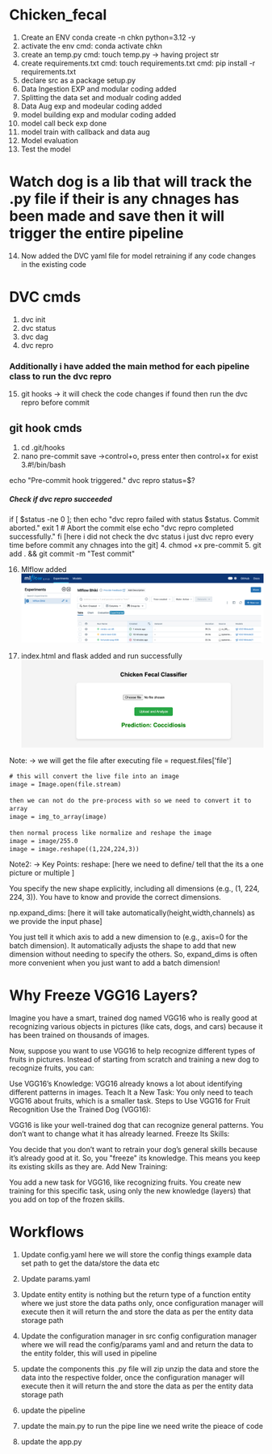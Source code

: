 # Chicken_fecal

1. Create an ENV
conda create -n chkn python=3.12 -y
2. activate the env
cmd: conda activate chkn
3. create an temp.py
cmd: touch temp.py -> having project str
4. create requirements.txt
cmd: touch requirements.txt
cmd: pip install -r requirements.txt
5. declare src as a package
setup.py
6. Data Ingestion EXP and modular coding added
7. Splitting the data set and modualr coding added
8. Data Aug exp and modeular coding added
9. model building exp and modular coding added
10. model call beck exp done
11. model train with callback and data aug
12. Model evaluation
13. Test the model
# Watch dog is a lib that will track the .py file if their is any chnages has been made and save then it will trigger the entire pipeline
14. Now added the DVC yaml file for model retraining if any code changes in the existing code
# DVC cmds
1. dvc init
2. dvc status
3. dvc dag
4. dvc repro
### Additionally i have added the main method for each pipeline class to run the dvc repro
15. git hooks -> it will check the code changes if found then run the dvc repro before commit
## git hook cmds
1. cd .git/hooks
2. nano pre-commit
save ->control+o, press enter then control+x for exist
3.#!/bin/bash

echo "Pre-commit hook triggered."
dvc repro
status=$?
##### Check if dvc repro succeeded
if [ $status -ne 0 ]; then
    echo "dvc repro failed with status $status. Commit aborted."
    exit 1  # Abort the commit
else
    echo "dvc repro completed successfully."
fi
[here i did not check the dvc status i just dvc repro every time before commit any chnages into the git]
4. chmod +x pre-commit
5. git add . && git commit -m "Test commit"

16. Mlflow added
![alt text](image.png)

17. index.html and flask added and run successfully
![alt text](image-1.png)

Note: -> 
    we will get the file after executing 
    file = request.files['file']

    # this will convert the live file into an image
    image = Image.open(file.stream)

    then we can not do the pre-process with so we need to convert it to array
    image = img_to_array(image)

    then normal process like normalize and reshape the image
    image = image/255.0
    image = image.reshape((1,224,224,3))

Note2: -> Key Points:
reshape: [here we need to define/ tell that the its a one picture or multiple ] 

You specify the new shape explicitly, including all dimensions (e.g., (1, 224, 224, 3)).
You have to know and provide the correct dimensions.

np.expand_dims: [here it will take automatically(height,width,channels) as we provide the input phase] 

You just tell it which axis to add a new dimension to (e.g., axis=0 for the batch dimension).
It automatically adjusts the shape to add that new dimension without needing to specify the others.
So, expand_dims is often more convenient when you just want to add a batch dimension!


    




# Why Freeze VGG16 Layers?
Imagine you have a smart, trained dog named VGG16 who is really good at recognizing various objects in pictures (like cats, dogs, and cars) because it has been trained on thousands of images.

Now, suppose you want to use VGG16 to help recognize different types of fruits in pictures. Instead of starting from scratch and training a new dog to recognize fruits, you can:

Use VGG16’s Knowledge: VGG16 already knows a lot about identifying different patterns in images.
Teach It a New Task: You only need to teach VGG16 about fruits, which is a smaller task.
Steps to Use VGG16 for Fruit Recognition
Use the Trained Dog (VGG16):

VGG16 is like your well-trained dog that can recognize general patterns. You don’t want to change what it has already learned.
Freeze Its Skills:

You decide that you don’t want to retrain your dog’s general skills because it’s already good at it. So, you "freeze" its knowledge. This means you keep its existing skills as they are.
Add New Training:

You add a new task for VGG16, like recognizing fruits. You create new training for this specific task, using only the new knowledge (layers) that you add on top of the frozen skills.




# Workflows
 1. Update config.yaml
here we will store the config things example data set path to get the data/store the data etc
2. Update params.yaml
3. Update entity
entity is nothing but the return type of a function
entity where we just store the data paths only, once configuration manager will execute then it will return the and store the data as per the entity data storage path
4. Update the configuration manager in src config
configuration manager where we will read the config/params yaml and and return the data to the entity folder, this will used in pipeline 
5. update the components
this .py file will zip unzip the data and store the data into the respective folder, once the configuration manager will execute then it will return the and store the data as per the entity data storage path
6. update the pipeline

7. update the main.py
to run the pipe line we need write the pieace of code
8. update the app.py

